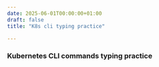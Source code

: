 ```yaml
---
date: 2025-06-01T00:00:00+01:00
draft: false
title: "K8s cli typing practice"

---
```

### Kubernetes CLI commands typing practice
